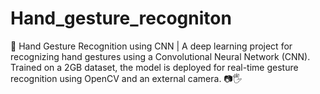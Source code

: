 # Hand_gesture_recogniton
🚀 Hand Gesture Recognition using CNN | A deep learning project for recognizing hand gestures using a Convolutional Neural Network (CNN). Trained on a 2GB dataset, the model is deployed for real-time gesture recognition using OpenCV and an external camera. 📷🖐
